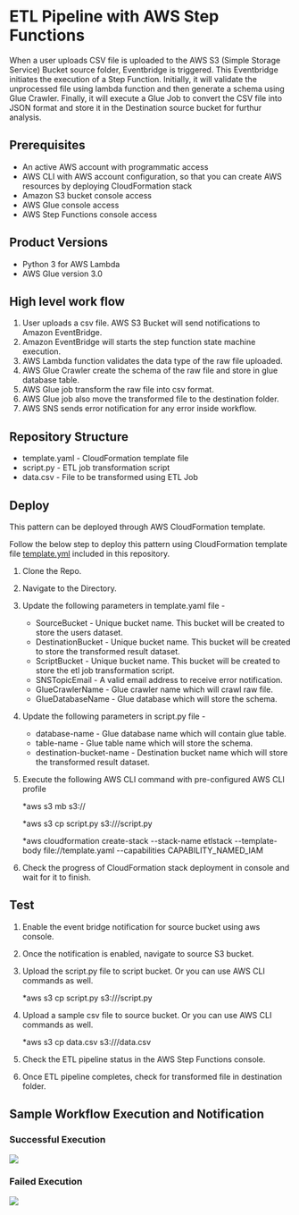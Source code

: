 # ETL Pipeline with AWS Step Functions

When a user uploads CSV file is uploaded to the AWS S3 (Simple Storage Service) Bucket source folder, Eventbridge is triggered.
This Eventbridge initiates the execution of a Step Function. 
Initially, it will validate the unprocessed file using lambda function and then generate a schema using Glue Crawler. 
Finally, it will execute a Glue Job to convert the CSV file into JSON format and store it in the Destination source bucket for furthur analysis.

## Prerequisites 

* An active AWS account with programmatic access
* AWS CLI with AWS account configuration, so that you can create AWS resources by deploying CloudFormation stack
* Amazon S3 bucket console access
* AWS Glue console access
* AWS Step Functions console access

## Product Versions
* Python 3 for AWS Lambda
* AWS Glue version 3.0

## High level work flow

1. User uploads a csv file. AWS S3 Bucket will send notifications to Amazon EventBridge.
2. Amazon EventBridge will starts the step function state machine execution.
3. AWS Lambda function validates the data type of the raw file uploaded.
4. AWS Glue Crawler create the schema of the raw file and store in glue database table.
5. AWS Glue job transform the raw file into csv format.
6. AWS Glue job also move the transformed file to the destination folder.
7. AWS SNS sends error notification for any error inside workflow.

## Repository Structure
- template.yaml - CloudFormation template file
- script.py - ETL job transformation script
- data.csv - File to be transformed using ETL Job

## Deploy
This pattern can be deployed through AWS CloudFormation template.

Follow the below step to deploy this pattern using CloudFormation template file [template.yml](template.yml) included in this repository.

1.	Clone the Repo.
2.	Navigate to the Directory.
3.  Update the following parameters in template.yaml file - 
    - SourceBucket - Unique bucket name. This bucket will be created to store the users dataset.
    - DestinationBucket - Unique bucket name. This bucket will be created to store the transformed result dataset.
    - ScriptBucket - Unique bucket name. This bucket will be created to store the etl job transformation script.
    - SNSTopicEmail - A valid email address to receive error notification.
    - GlueCrawlerName - Glue crawler name which will crawl raw file.
    - GlueDatabaseName - Glue database which will store the schema.
4.  Update the following parameters in script.py file - 
    - database-name - Glue database name which will contain glue table.
    - table-name - Glue table name which will store the schema.
    - destination-bucket-name - Destination bucket name which will store the transformed result dataset.
3.  Execute the following AWS CLI command with pre-configured AWS CLI profile

    *aws s3 mb s3://<etl-script-bucket>

    *aws s3 cp script.py s3://<etl-script-bucket>/script.py 

    *aws cloudformation create-stack --stack-name etlstack --template-body file://template.yaml --capabilities CAPABILITY_NAMED_IAM

4. Check the progress of CloudFormation stack deployment in console and wait for it to finish.


## Test

1. Enable the event bridge notification for source bucket using aws console.
2. Once the notification is enabled, navigate to source S3 bucket.
3. Upload the script.py file to script bucket. Or you can use AWS CLI commands as well.

    *aws s3 cp script.py s3://<etl-script-bucket>/script.py

3. Upload a sample csv file to source bucket. Or you can use AWS CLI commands as well.

    *aws s3 cp data.csv s3://<etl-source-bucket>/data.csv

4. Check the ETL pipeline status in the AWS Step Functions console.
5. Once ETL pipeline completes, check for transformed file in destination folder.

## Sample Workflow Execution and Notification
### Successful Execution
<img src="images/Successful_Execution.png">


### Failed Execution 
<img src="images/Failed_Execution.png">



